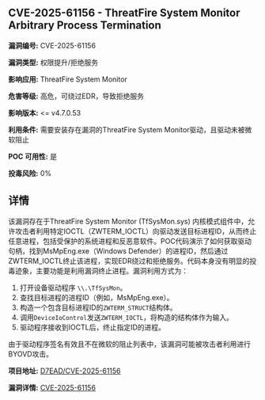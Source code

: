 ## CVE-2025-61156 - ThreatFire System Monitor Arbitrary Process Termination

**漏洞编号:** CVE-2025-61156

**漏洞类型:** 权限提升/拒绝服务

**影响应用:** ThreatFire System Monitor

**危害等级:** 高危，可绕过EDR，导致拒绝服务

**影响版本:** <= v4.7.0.53

**利用条件:** 需要安装存在漏洞的ThreatFire System Monitor驱动，且驱动未被微软阻止

**POC 可用性:** 是

**投毒风险:** 0%

## 详情

该漏洞存在于ThreatFire System Monitor (TfSysMon.sys) 内核模式组件中，允许攻击者利用特定IOCTL（ZWTERM_IOCTL）向驱动发送目标进程ID，从而终止任意进程，包括受保护的系统进程和反恶意软件。POC代码演示了如何获取驱动句柄，找到MsMpEng.exe（Windows Defender）的进程ID，然后通过ZWTERM_IOCTL终止该进程，实现EDR绕过和拒绝服务。代码本身没有明显的投毒迹象，主要功能是利用漏洞终止进程。漏洞利用方式为：
1.  打开设备驱动程序 `\\.\TfSysMon`。
2.  查找目标进程的进程ID（例如，MsMpEng.exe）。
3.  构造一个包含目标进程ID的`ZWTERM_STRUCT`结构体。
4.  调用`DeviceIoControl`发送`ZWTERM_IOCTL`，将构造的结构体作为输入。
5.  驱动程序接收到IOCTL后，终止指定ID的进程。

由于驱动程序签名有效且不在微软的阻止列表中，该漏洞可能被攻击者利用进行BYOVD攻击。

**项目地址:** [D7EAD/CVE-2025-61156](https://github.com/D7EAD/CVE-2025-61156)

**漏洞详情:** [CVE-2025-61156](https://nvd.nist.gov/vuln/detail/CVE-2025-61156)